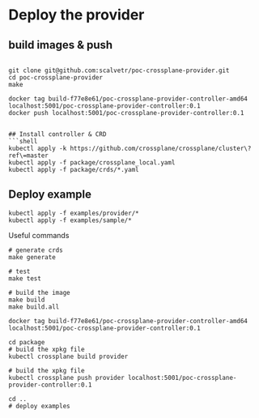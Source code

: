 # Deploy the provider

## build images & push

```shell

git clone git@github.com:scalvetr/poc-crossplane-provider.git
cd poc-crossplane-provider
make

docker tag build-f77e8e61/poc-crossplane-provider-controller-amd64 localhost:5001/poc-crossplane-provider-controller:0.1
docker push localhost:5001/poc-crossplane-provider-controller:0.1


## Install controller & CRD
```shell
kubectl apply -k https://github.com/crossplane/crossplane/cluster\?ref\=master
kubectl apply -f package/crossplane_local.yaml
kubectl apply -f package/crds/*.yaml
```

## Deploy example
```shell
kubectl apply -f examples/provider/*
kubectl apply -f examples/sample/*
```


Useful commands
```shell
# generate crds
make generate

# test
make test

# build the image
make build
make build.all

docker tag build-f77e8e61/poc-crossplane-provider-controller-amd64 localhost:5001/poc-crossplane-provider-controller:0.1

cd package
# build the xpkg file
kubectl crossplane build provider

# build the xpkg file
kubectl crossplane push provider localhost:5001/poc-crossplane-provider-controller:0.1

cd ..
# deploy examples
```